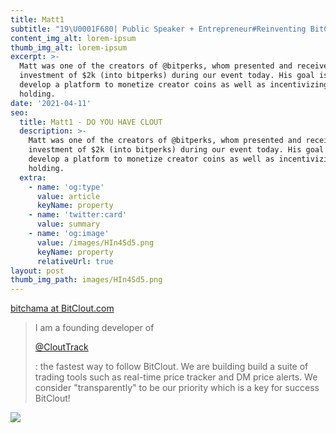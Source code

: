 ```yaml
---
title: Matt1
subtitle: "19\U0001F680| Public Speaker + Entrepreneur#Reinventing BitClout Economy"
content_img_alt: lorem-ipsum
thumb_img_alt: lorem-ipsum
excerpt: >-
  Matt was one of the creators of @bitperks, whom presented and received an
  investment of $2k (into bitperks) during our event today. His goal is to
  develop a platform to monetize creator coins as well as incentivizing coin
  holding.
date: '2021-04-11'
seo:
  title: Matt1 - DO YOU HAVE CLOUT
  description: >-
    Matt was one of the creators of @bitperks, whom presented and received an
    investment of $2k (into bitperks) during our event today. His goal is to
    develop a platform to monetize creator coins as well as incentivizing coin
    holding.
  extra:
    - name: 'og:type'
      value: article
      keyName: property
    - name: 'twitter:card'
      value: summary
    - name: 'og:image'
      value: /images/HIn4Sd5.png
      keyName: property
      relativeUrl: true
layout: post
thumb_img_path: images/HIn4Sd5.png
---
```

[bitchama at BitClout.com](https://bitclout.com/u/bitchama)

> I am a founding developer of 
>
> [@CloutTrack](https://bitclout.com/u/clouttrack)
>
> : the fastest way to follow BitClout. We are building build a suite of trading tools such as real-time price tracker and DM price alerts. We consider "transparently" to be our priority which is a key for success BitClout!

![](/images/l07NJMK.png)
